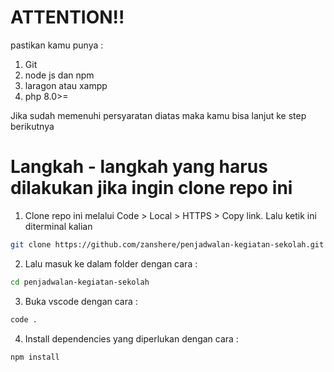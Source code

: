 # ATTENTION!!
pastikan kamu punya :
1. Git
2. node js dan npm 
3. laragon atau xampp
4. php 8.0>=

Jika sudah memenuhi persyaratan diatas maka kamu bisa lanjut ke step berikutnya

# Langkah - langkah yang harus dilakukan jika ingin clone repo ini
1. Clone repo ini melalui Code > Local > HTTPS > Copy link. Lalu ketik ini diterminal kalian

```bash
git clone https://github.com/zanshere/penjadwalan-kegiatan-sekolah.git
```

2. Lalu masuk ke dalam folder dengan cara :

```bash
cd penjadwalan-kegiatan-sekolah
```

3. Buka vscode dengan cara :

```bash
code .
```

4. Install dependencies yang diperlukan dengan cara :

```bash
npm install
```